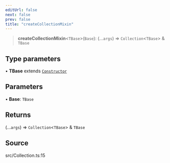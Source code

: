 ```yaml
---
editUrl: false
next: false
prev: false
title: "createCollectionMixin"
---
```


> **createCollectionMixin**\<`TBase`\>(`Base`): (...`args`) => `Collection`\<`TBase`\> & `TBase`

## Type parameters

• **TBase** extends [`Constructor`](../type-aliases/Constructor.md)

## Parameters

• **Base**: `TBase`

## Returns

(...`args`) => `Collection`\<`TBase`\> & `TBase`

## Source

src/Collection.ts:15
